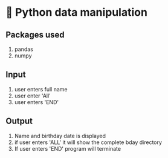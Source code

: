 :snake: Python data manipulation
=================================


Packages used
---------------
1. pandas
2. numpy


Input
------------------
1. user enters full name
2. user enter 'All'
3. user enters 'END'


Output
--------------------
1. Name and birthday date is displayed
2. if user enters 'ALL' it will show the complete bday directory
3. If user enters 'END' program will terminate
